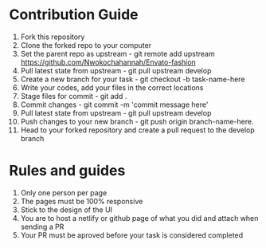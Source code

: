 # Contribution Guide
1. Fork this repository
2. Clone the forked repo to your computer
3. Set the parent repo as upstream - git remote add upstream https://github.com/Nwokochahannah/Envato-fashion
4. Pull latest state from upstream - git pull upstream develop
5. Create a new branch for your task - git checkout -b task-name-here
6. Write your codes, add your files in the correct locations
7. Stage files for commit - git add .
8. Commit changes - git commit -m 'commit message here'
9. Pull latest state from upstream - git pull upstream develop
10. Push changes to your new branch - git push origin branch-name-here.
11. Head to your forked repository and create a pull request to the develop branch
# Rules and guides
1. Only one person per page
2. The pages must be 100% responsive
3. Stick to the design of the UI
4. You are to host a netlify or github page of what you did and attach when sending a PR
5. Your PR must be aproved before your task is considered completed
